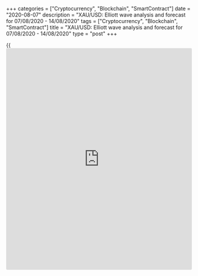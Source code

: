 +++
categories = ["Cryptocurrency", "Blockchain", "SmartContract"]
date = "2020-08-07"
description = "XAU/USD: Elliott wave analysis and forecast for 07/08/2020 - 14/08/2020"
tags = ["Cryptocurrency", "Blockchain", "SmartContract"]
title = "XAU/USD: Elliott wave analysis and forecast for 07/08/2020 - 14/08/2020"
type = "post"
+++

{{<iframe id="large-banner" src="https://www.bounty.group/#slide=5.0" width="100%" height="600" scrolling="no" style="border: 0px solid rgb(216, 221, 230); border-radius: 3px;">}}

August 7, 2020

August 7, 2020

XAU/USD: Elliott wave analysis and forecast for 07/08/2020 –
14/08/2020Alex Geuta

## [XAU/USD][1] is likely to fall into a correction. Estimated pivot
point is at a level of  2074.60.

 **Main scenario:** consider short positions below the level of 2074.60
with a target of 2007.60 – 1967.22.

 **Alternative scenario:** breakout and consolidation above the level of
2074.60 will allow the pair to continue rising to the levels of 2130.03
– 2200.00.

 **Analysis:** The ascending third wave of larger degree (3) presumably
continues developing on the [daily](https://www.fintecher.org/2020/03/03/forex-trading-daily-strategy/) time frame, with wave 5 of (3) forming
inside.  Apparently, the third wave of smaller degree iii of 5 is
forming on the H4 time frame, with wave (iii) of iii formed inside.
Supposedly, a downward correction is starting to form as the fourth wave
(iv) of iii on the H1 time frame. If this assumption is correct, the
pair may be expected to fall to the levels of 2007.60 – 1967.22. The
level of  2074.60 is critical in this scenario as the breakout will
enable the pair to continue growing to the levels of 2130.03 – 2200.00.

![LiteForex: XAU/USD: Elliott wave analysis and forecast for 07/08/2020
– 14/08/2020][2]

* * *

![LiteForex: XAU/USD: Elliott wave analysis and forecast for 07/08/2020
– 14/08/2020][3]

* * *

![LiteForex: XAU/USD: Elliott wave analysis and forecast for 07/08/2020
– 14/08/2020][4]

* * *

P.S. Did you like my article? Share it in social networks: it will be
the best “thank you" :)

Ask me questions and comment below. I’ll be glad to answer your
questions and give necessary explanations.

 **Useful links:**

  * I recommend trying to trade with a reliable broker [here][5]. The system allows you to trade by yourself or copy successful traders from all across the globe.
  * Use my promo-code BLOG for getting deposit bonus 50% on LiteForex platform. Just enter this code in the appropriate field while [depositing][6] your trading account.
  * Telegram channel with high-quality analytics, Forex reviews, training articles, and other useful things for traders <t.me/liteforex>

## Price chart of XAUUSD in real time mode

![XAU/USD: Elliott wave analysis and forecast for 07/08/2020 –
14/08/2020][7]

The content of this article reflects the author’s opinion and does not
necessarily reflect the official position of LiteForex. The material
published on this page is provided for informational purposes only and
should not be considered as the provision of investment advice for the
purposes of Directive 2004/39/EC.

Rate this article:

{{value}}

( {{count}} {{title}} )

   1. my.liteforex.com/trading/chart?symbol=XAUUSD
   2. cdn.liteforex.com/cache/uploads/blog_post/wave-analisys/07-08-2020/XAUUSDH1.png?w=30&s=3f7c9e132214f09738188367a531d77e
   3. cdn.liteforex.com/cache/uploads/blog_post/wave-analisys/07-08-2020/XAUUSDH4.png?w=30&s=a1f72ef33bce5f99490b8998ef80a48b
   4. cdn.liteforex.com/cache/uploads/blog_post/wave-analisys/07-08-2020/XAUUSDDaily.png?w=30&s=1b1701528cb19ba2f50bdda98124e63e
   5. my.liteforex.com/?category=analysts-opinions&slug=xauusd-elliott-wave-analysis-and-forecast-for-07082020-14082020&openPopup=%2Fregistration%2Fpopup&utm_source=blog&utm_medium=article&utm_campaign=bonus
   6. my.liteforex.com/deposit/?category=analysts-opinions&slug=xauusd-elliott-wave-analysis-and-forecast-for-07082020-14082020&promo_code=BLOG&utm_source=blog&utm_medium=article&utm_campaign=bonus
   7. cdn.liteforex.com/cache/uploads/blog_post/wave-analisys/Previews-elliot-waves/xauusd-elliott-wave-analysis-liteforex-blog-preview.jpg?q=75&w=1000&s=76b5be820614e11009e65d30ff4ec08f
